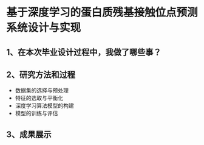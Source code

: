 # 基于深度学习的蛋白质残基接触位点预测系统设计与实现

## 1、在本次毕业设计过程中，我做了哪些事？

## 2、研究方法和过程

- 数据集的选择与预处理
- 特征的选取与平衡化
- 深度学习算法模型的构建
- 模型的训练与评估

## 3、成果展示

